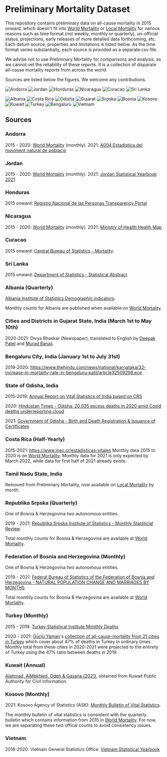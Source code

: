 # Preliminary Mortality Dataset

This repository contains preliminary data on all-cause mortality in 2015 onward, which doesn't fit into [World Mortality](https://github.com/akarlinsky/world_mortality) or [Local Mortality](https://github.com/akarlinsky/world_mortality/tree/main/local_mortality) for various reasons such as time format (not weekly, monthly or quarterly), un-official status, projections, early releases of more detailed data forthcoming, etc.
Each datum source, properties and limitations is listed below.
As the time format varies substantially, each source is provided as a separate csv file.

We advise not to use Preliminary Mortality for comparisons and analysis, as we cannot vet the reliability of these reports. It is a collection of disparate all-cause mortality reports from across the world.
 
Sources are listed below the figures. We welcome any contributions.

![Andorra](plot_andorra.png)
![Jordan](plot_jordan.png)
![Honduras](plot_honduras.png)
![Nicaragua](plot_nicaragua.png)
![Curacao](plot_curacao.png)
![Sri Lanka](plot_sri_lanka.png)

![Albania](plot_albania.png)
![Costa Rica](plot_costa_rica.png)
![Odisha](plot_india_odisha.png)
![Gujarat](plot_gujarat.png)
![Srpska](plot_srpska.png)
![Bosnia](plot_bosnia.png)
![Kosovo](plot_kosovo.png)
![Kuwait](plot_kuwait.png)
![Turkey](plot_turkey.png)
![Bengaluru](plot_bengaluru.png)
![Vietnam](plot_vietnam.png)



## Sources

### Andorra
2015 - 2020: [World Mortality](https://github.com/akarlinsky/world_mortality) (monthly).
2021: [A004 Estadística del moviment natural de població](https://www.estadistica.ad/serveiestudis/noticies/noticia6603cat.pdf)


### Jordan
2015 - 2020: [World Mortality](https://github.com/akarlinsky/world_mortality) (monthly).
2021: [Jordan Statistical Yearbook 2021](http://dosweb.dos.gov.jo/products/jordan-statistical-yearbook-2021/)


### Honduras
2015 onward: [Registro Nacional de las Personas Transparency Portal](https://portalunico.iaip.gob.hn/portal/index.php?portal=369)

### Nicaragua
2015 - 2020: [World Mortality](https://github.com/akarlinsky/world_mortality) (monthly).
2021: [Ministry of Health Health Map](http://mapasalud.minsa.gob.ni/)

### Curacao
2015 onward: [Central Bureau of Statistics - Mortality](https://www.cbs.cw/population-tables).

### Sri Lanka
2015 onward: [Department of Statistics - Statistical Abstract](http://www.statistics.gov.lk/Abstract2021/preface).


### Albania (Quarterly)
[Albania Institute of Statistics Demographic indicators](http://www.instat.gov.al/en/themes/demography-and-social-indicators/births-deaths-and-marriages/publication/2021/demographic-indicators-q1-2021/).

Monthly counts for Albania are published when available on [World Mortality](https://github.com/akarlinsky/world_mortality). 

### Cities and Districts in Gujarat State, India (March 1st to May 10th)
2020-2021: Divya Bhaskar (Newspaper), translated to English by [Deepak Patel](https://twitter.com/deepakpatel_91/status/1393070596741734405) and [Murad Banaji](https://twitter.com/muradbanaji). 


### Bengaluru City, India (January 1st to July 31st)
2019-2020: https://www.thehindu.com/news/national/karnataka/32-increase-in-mortality-rate-in-bengaluru-patil/article32509298.ece

### State of Odisha, India
2015-2019: [Annual Report on Vital Statistics of India based on CRS](https://censusindia.gov.in/2011-Common/Annual_Report.html)

2020: [Hindustan Times - Odisha: 20,035 excess deaths in 2020 amid Covid deaths underreporting cloud](https://www.hindustantimes.com/india-news/odisha-20-035-excess-deaths-in-2020-amid-covid-deaths-underreporting-cloud-101631417118338.html)

2021: [Government of Odisha - Birth and Death Registration & Issuance of Certificates](https://www.birthdeath.odisha.gov.in/#/home)


### Costa Rica (Half-Yearly)
2015-2021: https://www.inec.cr/estadisticas-vitales
Monthly data 2015 to 2020 is on [World Mortality](https://github.com/akarlinsky/world_mortality). Monthly data for 2021 is only expected by March 2022, while data for first half of 2021 already exists. 

### Tamil Nadu State, India
Removed from Preliminary Mortality, now available on [Local Mortality](https://github.com/akarlinsky/world_mortality/tree/main/local_mortality) by month. 

### Republika Srpska (Quarterly)
One of Bosnia & Herzegovina two autonomous entities.

2019 - 2021: [Republika Srpska Institute of Statistics - Monthly Statsticial Review](https://www.rzs.rs.ba/front/article/4799/)

Total monthly counts for Bosnia & Herzegovina are available at [World Mortality](https://github.com/akarlinsky/world_mortality).


### Federation of Bosnia and Herzegovina (Monthly)
One of Bosnia & Herzegovina two autonomous entities.

2019 - 2021: [Federal Bureau of Statistics of the Federation of Bosnia and Herzegovina - NATURAL POPULATION CHANGE AND MARRIAGES BY MONTHS](http://fzs.ba/index.php/publikacije/saopcenjapriopcenja/stanovnistvo-i-registar/)

Total monthly counts for Bosnia & Herzegovina are available at [World Mortality](https://github.com/akarlinsky/world_mortality).


### Turkey (Monthly)
2015 - 2019: [Turkey Statistical Institute Monthly Deaths](https://biruni.tuik.gov.tr/medas/?kn=114&locale=en)

2020 - 2021: [Güçlü Yaman](https://twitter.com/GucluYaman)'s [collection of all-cause-mortality from 21 cities in Turkey](https://gucluyaman.com/excess-mortality-in-turkey/) which cover about 47% of deaths in Turkey in ordinary times. Monthly total from these cities in 2020-2021 were projected to the entirety of Turkey using the 47% ratio between deaths in 2019. 

### Kuwait (Annual)
[Alahmad, AlMekhled, Odeh & Gasana (2021)](https://www.medrxiv.org/content/10.1101/2021.03.25.21254360v1.full.pdf), obtained from Kuwait
Public Authority for Civil Information.

### Kosovo (Monthly)
2021: Kosovo Agency of Statistics (ASK): [Monthly Bulletin of Vital Statistics](https://ask.rks-gov.net/sq/agjencia-e-statistikave-te-kosoves/add-news/statistikat-e-lindjeve-vdekjeve-kurorezimeve-dhe-shurorezimeve-mars-2021).

The monthly bulletin of vital statistics is consistent with the quarterly bulletin which contains information from 2015 in [World Mortality](https://github.com/akarlinsky/world_mortality). For now, we are separating these two offical counts to avoid consistency issues.

### Vietnam
2018-2020: Vietnam General Statistics Office: [Vietnam Statistical Yearbook](https://www.gso.gov.vn/en/data-and-statistics/2021/07/statistical-yearbook-of-2020/) 
